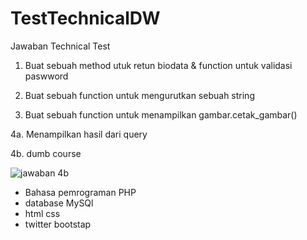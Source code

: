 
# TestTechnicalDW
Jawaban Technical Test

1. Buat sebuah method utuk retun biodata & function untuk validasi paswword

2. Buat sebuah function untuk mengurutkan sebuah string

3. Buat sebuah function untuk menampilkan gambar.cetak_gambar()

4a. Menampilkan hasil dari query

4b. dumb course

![jawaban 4b](https://user-images.githubusercontent.com/44828939/127869538-9e90ae03-b033-42ae-bccd-cc20819baec1.PNG)
 - Bahasa pemrograman PHP
 - database MySQl
 - html css
 - twitter bootstap


